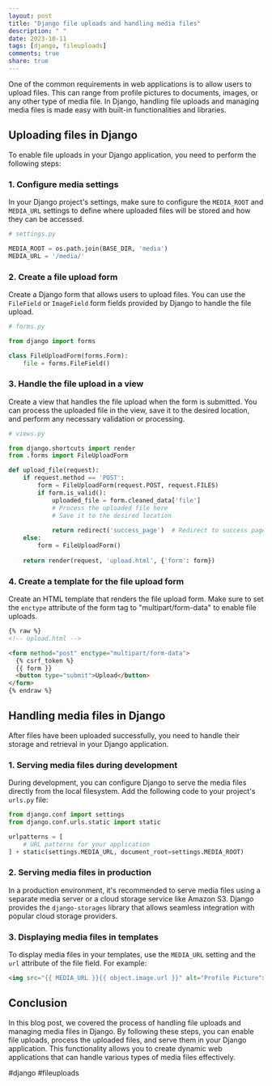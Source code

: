 ```yaml
---
layout: post
title: "Django file uploads and handling media files"
description: " "
date: 2023-10-11
tags: [django, fileuploads]
comments: true
share: true
---
```


One of the common requirements in web applications is to allow users to upload files. This can range from profile pictures to documents, images, or any other type of media file. In Django, handling file uploads and managing media files is made easy with built-in functionalities and libraries.

## Uploading files in Django

To enable file uploads in your Django application, you need to perform the following steps:

### 1. Configure media settings

In your Django project's settings, make sure to configure the `MEDIA_ROOT` and `MEDIA_URL` settings to define where uploaded files will be stored and how they can be accessed.

```python
# settings.py

MEDIA_ROOT = os.path.join(BASE_DIR, 'media')
MEDIA_URL = '/media/'
```

### 2. Create a file upload form

Create a Django form that allows users to upload files. You can use the `FileField` or `ImageField` form fields provided by Django to handle the file upload.

```python
# forms.py

from django import forms

class FileUploadForm(forms.Form):
    file = forms.FileField()
```

### 3. Handle the file upload in a view

Create a view that handles the file upload when the form is submitted. You can process the uploaded file in the view, save it to the desired location, and perform any necessary validation or processing.

```python
# views.py

from django.shortcuts import render
from .forms import FileUploadForm

def upload_file(request):
    if request.method == 'POST':
        form = FileUploadForm(request.POST, request.FILES)
        if form.is_valid():
            uploaded_file = form.cleaned_data['file']
            # Process the uploaded file here
            # Save it to the desired location
            
            return redirect('success_page')  # Redirect to success page
    else:
        form = FileUploadForm()
    
    return render(request, 'upload.html', {'form': form})
```

### 4. Create a template for the file upload form

Create an HTML template that renders the file upload form. Make sure to set the `enctype` attribute of the form tag to "multipart/form-data" to enable file uploads.

```html
{% raw %}
<!-- upload.html -->

<form method="post" enctype="multipart/form-data">
  {% csrf_token %}
  {{ form }}
  <button type="submit">Upload</button>
</form>
{% endraw %}
```

## Handling media files in Django

After files have been uploaded successfully, you need to handle their storage and retrieval in your Django application.

### 1. Serving media files during development

During development, you can configure Django to serve the media files directly from the local filesystem. Add the following code to your project's `urls.py` file:

```python
from django.conf import settings
from django.conf.urls.static import static

urlpatterns = [
    # URL patterns for your application
] + static(settings.MEDIA_URL, document_root=settings.MEDIA_ROOT)
```

### 2. Serving media files in production

In a production environment, it's recommended to serve media files using a separate media server or a cloud storage service like Amazon S3. Django provides the `django-storages` library that allows seamless integration with popular cloud storage providers.

### 3. Displaying media files in templates

To display media files in your templates, use the `MEDIA_URL` setting and the `url` attribute of the file field. For example:

```html
<img src="{{ MEDIA_URL }}{{ object.image.url }}" alt="Profile Picture">
```

## Conclusion

In this blog post, we covered the process of handling file uploads and managing media files in Django. By following these steps, you can enable file uploads, process the uploaded files, and serve them in your Django application. This functionality allows you to create dynamic web applications that can handle various types of media files effectively.

#django #fileuploads
